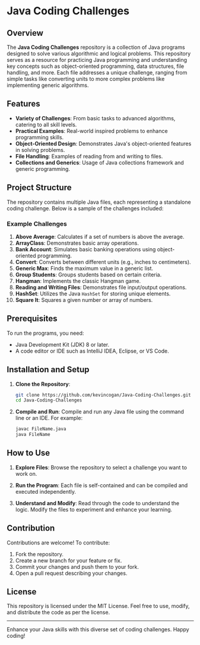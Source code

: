 # Java Coding Challenges

## Overview

The **Java Coding Challenges** repository is a collection of Java programs designed to solve various algorithmic and logical problems. This repository serves as a resource for practicing Java programming and understanding key concepts such as object-oriented programming, data structures, file handling, and more. Each file addresses a unique challenge, ranging from simple tasks like converting units to more complex problems like implementing generic algorithms.

## Features

- **Variety of Challenges**: From basic tasks to advanced algorithms, catering to all skill levels.
- **Practical Examples**: Real-world inspired problems to enhance programming skills.
- **Object-Oriented Design**: Demonstrates Java's object-oriented features in solving problems.
- **File Handling**: Examples of reading from and writing to files.
- **Collections and Generics**: Usage of Java collections framework and generic programming.

## Project Structure

The repository contains multiple Java files, each representing a standalone coding challenge. Below is a sample of the challenges included:

### Example Challenges

1. **Above Average**: Calculates if a set of numbers is above the average.
2. **ArrayClass**: Demonstrates basic array operations.
3. **Bank Account**: Simulates basic banking operations using object-oriented programming.
4. **Convert**: Converts between different units (e.g., inches to centimeters).
5. **Generic Max**: Finds the maximum value in a generic list.
6. **Group Students**: Groups students based on certain criteria.
7. **Hangman**: Implements the classic Hangman game.
8. **Reading and Writing Files**: Demonstrates file input/output operations.
9. **HashSet**: Utilizes the Java `HashSet` for storing unique elements.
10. **Square It**: Squares a given number or array of numbers.

## Prerequisites

To run the programs, you need:

- Java Development Kit (JDK) 8 or later.
- A code editor or IDE such as IntelliJ IDEA, Eclipse, or VS Code.

## Installation and Setup

1. **Clone the Repository**:
   ```bash
   git clone https://github.com/kevincogan/Java-Coding-Challenges.git
   cd Java-Coding-Challenges
   ```

2. **Compile and Run**:
   Compile and run any Java file using the command line or an IDE. For example:
   ```bash
   javac FileName.java
   java FileName
   ```

## How to Use

1. **Explore Files**:
   Browse the repository to select a challenge you want to work on.

2. **Run the Program**:
   Each file is self-contained and can be compiled and executed independently.

3. **Understand and Modify**:
   Read through the code to understand the logic. Modify the files to experiment and enhance your learning.

## Contribution

Contributions are welcome! To contribute:

1. Fork the repository.
2. Create a new branch for your feature or fix.
3. Commit your changes and push them to your fork.
4. Open a pull request describing your changes.

## License

This repository is licensed under the MIT License. Feel free to use, modify, and distribute the code as per the license.

---

Enhance your Java skills with this diverse set of coding challenges. Happy coding!

